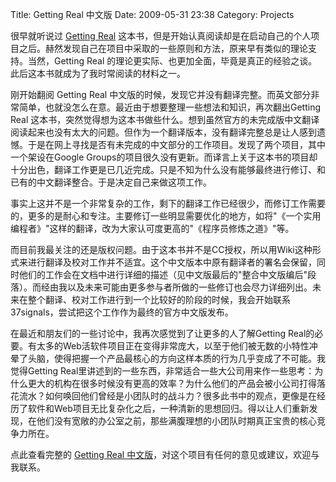 Title: Getting Real 中文版
Date: 2009-05-31 23:38
Category: Projects

很早就听说过 [Getting Real](http://gettingreal.37signals.com/toc.php) 这本书，但是开始认真阅读却是在启动自己的个人项目之后。赫然发现自己在项目中采取的一些原则和方法，原来早有类似的理论支持。当然，Getting Real 的理论更实际、也更加全面，毕竟是真正的经验之谈。此后这本书就成为了我时常阅读的材料之一。

刚开始翻阅 Getting Real 中文版的时候，发现它并没有翻译完整。而英文部分非常简单，也就没怎么在意。最近由于想要整理一些想法和知识，再次翻出Getting Real
这本书，突然觉得想为这本书做些什么。想到虽然官方的未完成版中文翻译阅读起来也没有太大的问题。但作为一个翻译版本，没有翻译完整总是让人感到遗憾。于是在网上寻找是否有未完成的中文部分的工作项目。发现了两个项目，其中一个架设在Google Groups的项目很久没有更新。而译言上关于这本书的项目却十分出色，翻译工作更是已几近完成。只是不知为什么没有能够最终进行修订、和已有的中文翻译整合。于是决定自己来做这项工作。

事实上这并不是一个非常复杂的工作，剩下的翻译工作已经很少，而修订工作需要的，更多的是耐心和专注。主要修订一些明显需要优化的地方，如将"《一个实用编程者》"这样的翻译，改为大家认可度更高的"《程序员修炼之道》"等。

而目前我最关注的还是版权问题。由于这本书并不是CC授权，所以用Wiki这种形式来进行翻译及校对工作并不适宜。这个中文版本中原有翻译者的署名会保留，同时他们的工作会在文档中进行详细的描述（见中文版最后的"整合中文版编后"段落）。而经由我以及未来可能由更多参与者所做的一些修订也会尽力详细列出。未来在整个翻译、校对工作进行到一个比较好的阶段的时候，我会开始联系37signals，尝试把这个工作作为最终的官方中文版发布。

在最近和朋友们的一些讨论中，我再次感觉到了让更多的人了解Getting Real的必要。有太多的Web活软件项目正在变得非常庞大，以至于他们被无数的小特性冲晕了头脑，使得把握一个产品最核心的方向这样本质的行为几乎变成了不可能。我觉得Getting Real里讲述到的一些东西，非常适合一些大公司用来作一些思考：为什么更大的机构在很多时候没有更高的效率？为什么他们的产品会被小公司打得落花流水？如何唤回他们曾经是小团队时的战斗力？很多此书中的观点，更像是在经历了软件和Web项目无比复杂化之后，一种清新的思想回归。得以让人们重新发现，在他们没有宽敞的办公室之前，那些满腹理想的小团队时期真正宝贵的核心竞争力所在。

点此查看完整的 [Getting Real 中文版](http://cnborn.net/docs/getting_real/)，对这个项目有任何的意见或建议，欢迎与我联系。
